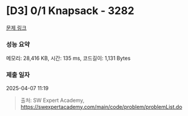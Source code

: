 # [D3] 0/1 Knapsack - 3282 

[문제 링크](https://swexpertacademy.com/main/code/problem/problemDetail.do?contestProbId=AWBJAVpqrzQDFAWr) 

### 성능 요약

메모리: 28,416 KB, 시간: 135 ms, 코드길이: 1,131 Bytes

### 제출 일자

2025-04-07 11:19



> 출처: SW Expert Academy, https://swexpertacademy.com/main/code/problem/problemList.do